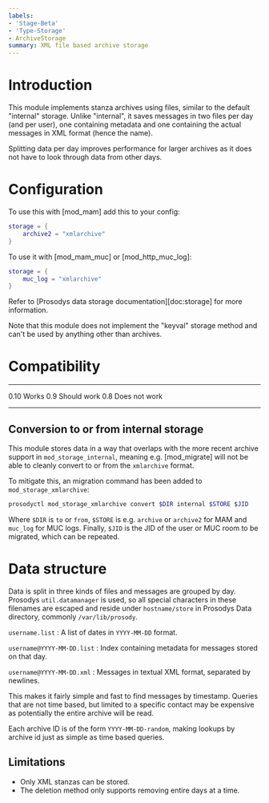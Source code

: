 ```yaml
---
labels:
- 'Stage-Beta'
- 'Type-Storage'
- ArchiveStorage
summary: XML file based archive storage
---
```


Introduction
============

This module implements stanza archives using files, similar to the
default "internal" storage. Unlike "internal", it saves messages in two
files per day (and per user), one containing metadata and one containing
the actual messages in XML format (hence the name).

Splitting data per day improves performance for larger archives as it
does not have to look through data from other days.

Configuration
=============

To use this with [mod\_mam] add this to your config:

``` lua
storage = {
    archive2 = "xmlarchive"
}
```

To use it with [mod\_mam\_muc] or [mod\_http\_muc\_log]:

``` lua
storage = {
    muc_log = "xmlarchive"
}
```

Refer to [Prosodys data storage documentation][doc:storage] for more
information.

Note that this module does not implement the "keyval" storage method and
can't be used by anything other than archives.

Compatibility
=============

  ------ ---------------
  0.10   Works
  0.9    Should work
  0.8    Does not work
  ------ ---------------

Conversion to or from internal storage
--------------------------------------

This module stores data in a way that overlaps with the more recent
archive support in `mod_storage_internal`, meaning e.g. [mod_migrate]
will not be able to cleanly convert to or from the `xmlarchive` format.

To mitigate this, an migration command has been added to
`mod_storage_xmlarchive`:

``` bash
prosodyctl mod_storage_xmlarchive convert $DIR internal $STORE $JID
```

Where `$DIR` is `to` or `from`, `$STORE` is e.g. `archive` or `archive2`
for MAM and `muc_log` for MUC logs. Finally, `$JID` is the JID of the
user or MUC room to be migrated, which can be repeated.

Data structure
==============

Data is split in three kinds of files and messages are grouped by day.
Prosodys `util.datamanager` is used, so all special characters in these
filenames are escaped and reside under `hostname/store` in Prosodys Data
directory, commonly `/var/lib/prosody`.

`username.list`
:   A list of dates in `YYYY-MM-DD` format.

`username@YYYY-MM-DD.list`
:   Index containing metadata for messages stored on that day.

`username@YYYY-MM-DD.xml`
:   Messages in textual XML format, separated by newlines.

This makes it fairly simple and fast to find messages by timestamp.
Queries that are not time based, but limited to a specific contact may
be expensive as potentially the entire archive will be read.

Each archive ID is of the form `YYYY-MM-DD-random`, making lookups by
archive id just as simple as time based queries.

## Limitations

-   Only XML stanzas can be stored.
-   The deletion method only supports removing entire days at a time.
